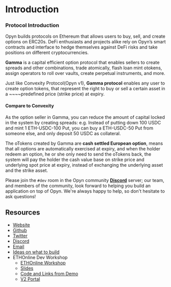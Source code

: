 # Introduction

### Protocol Introduction 

Opyn builds protocols on Ethereum that allows users to buy, sell, and create options on  ERC20s. DeFi enthusiasts and projects alike rely on Opyn’s smart contracts and interface to hedge themselves against DeFi risks and take positions on different cryptocurrencies.

**Gamma** is a capital efficient option protocol that enables sellers to create spreads and other combinations, trade atomically, flash loan mint otokens, assign operators to roll over vaults, create perpetual instruments, and more.

Just like Convexity Protocol\(Opyn v1\), **Gamma protocol** enables any user to create option tokens, that represent the right to buy or sell a certain asset in a ~~~~predefined price \(strike price\) at expiry. 

#### Compare to Convexity

As the option seller in Gamma, you can reduce the amount of capital locked in the system by creating spreads: e.g. Instead of putting down 100 USDC and mint 1 ETH-USDC-100 Put, you can buy a ETH-USDC-50 Put from someone else, and only deposit 50 USDC as collateral.

The oTokens created by Gamma are **cash settled European option**, means that all options are automatically exercised at expiry, and when the holder redeem an option, he or she only need to send the oTokens back, the system will pay the holder the cash value base on strike price and underlying spot price at expiry, instead of exchanging the underlying asset and the strike asset.

Please join the `#dev` room in the Opyn community [**Discord**](https://discord.gg/ugAv3SH) server; our team, and members of the community, look forward to helping you build an application on top of Opyn. We're always happy to help, so don't hesitate to ask questions! 

## Resources 

* [Website](http://www.opyn.co/)
* [Github](https://github.com/opynfinance/GammaProtocol)
* [Twitter](https://twitter.com/opyn_)
* [Discord](https://discordapp.com/invite/2NFdXaE)
* [Email](mailto:hello@opyn.co)
* [Ideas on what to build](https://medium.com/opyn/buidling-with-options-otokens-in-defi-pt-2-f561eb67f4af)
* ETHOnline Dev Workshop
  * [ETHOnline Workshop](https://youtu.be/QygsAIhxj1Y)
  * [Slides](https://drive.google.com/file/d/1w79tyX6cuORniTt0qspACFPX75FwSLrG/view?usp=sharing)
  * [Code and Links from Demo ](https://www.dropbox.com/scl/fi/wzqtyzv0gqjizibl0me20/Opyn-V2-Workshop.paper?dl=0&rlkey=qmk5wreoacstk6rrkzeus56fa)
  * [V2 Portal](https://opynv2-portal.netlify.app/)

